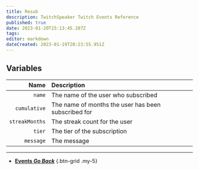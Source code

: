 ```yaml
---
title: Resub
description: TwitchSpeaker Twitch Events Reference
published: true
date: 2023-01-20T15:13:45.287Z
tags: 
editor: markdown
dateCreated: 2023-01-19T20:23:55.951Z
---
```


## Variables
Name | Description
----:|:------------
`name` | The name of the user who subscribed
`cumulative` | The name of months the user has been subscribed for
`streakMonths` | The streak count for the user
`tier` | The tier of the subscription
`message` | The message

---

- [<i class="mdi mdi-chevron-left"></i>**Events *Go Back***](/TwitchSpeaker/Events)
{.btn-grid .my-5}